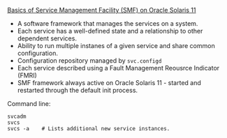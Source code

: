 [Basics of Service Management Facility (SMF) on Oracle Solaris 11](http://www.oracle.com/technetwork/articles/servers-storage-admin/intro-smf-basics-s11-1729181.html)

- A software framework that manages the services on a system.
- Each service has a well-defined state and a relationship to other dependent services.
- Ability to run multiple instanes of a given service and share common configuration.
- Configuration repository managed by `svc.configd`
- Each service described using a Fault Management Reousrce Indicator (FMRI)
- SMF framework always active on Oracle Solaris 11 - started and restarted through the default init process.

Command line:
```
svcadm
svcs
svcs -a    # Lists additional new service instances.
```
